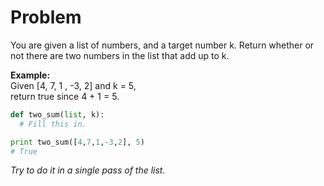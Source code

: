 # Problem

You are given a list of numbers, and a target number k. Return whether or not there are two numbers in the list that add up to k.

**Example:**  
Given [4, 7, 1 , -3, 2] and k = 5,  
return true since 4 + 1 = 5.  

```python
def two_sum(list, k):
  # Fill this in.

print two_sum([4,7,1,-3,2], 5)
# True
```

*Try to do it in a single pass of the list.*
